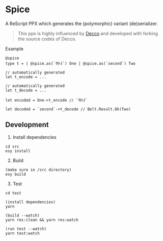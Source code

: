 # Spice

A ReScript PPX which generates the (polymorphic) variant (de)serializer.

> This ppx is highly influenced by [Decco](https://github.com/reasonml-labs/decco) and developed with forking the source codes of Decco.

Example
```rescript
@spice
type t = | @spice.as(`하나`) One | @spice.as(`second`) Two

// automatically generated
let t_encode = ...

// automatically generated
let t_decode = ...

let encoded = One->t_encode // `하나`

let decoded = `second`->t_decode // Belt.Result.Ok(Two)
```

## Development

1. Install dependencies

```
cd src
esy install
```

2. Build

```
(make sure in /src directory)
esy build
```

3. Test

```
cd test

(install dependencies)
yarn

(build --watch)
yarn res:clean && yarn res:watch

(run test --watch)
yarn test:watch
```
